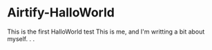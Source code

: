 # Airtify-HalloWorld
This is the first HalloWorld test
This is me, and I'm writting a bit about myself. . .
